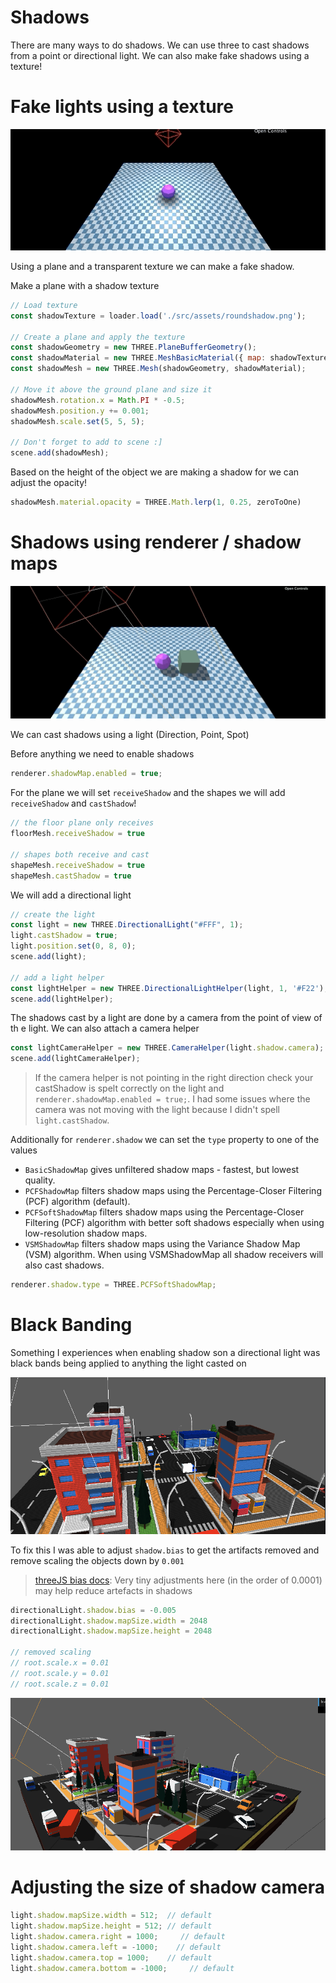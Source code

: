 # Shadows
There are many ways to do shadows. We can use three to cast shadows from a point or directional light. We can also make fake shadows using a texture!

# Fake lights using a texture
![fake shadows](./images/shadows-using-a-plane-and-texture.gif)

Using a plane and a transparent texture we can make a fake shadow.

Make a plane with a shadow texture
```js
// Load texture
const shadowTexture = loader.load('./src/assets/roundshadow.png');

// Create a plane and apply the texture
const shadowGeometry = new THREE.PlaneBufferGeometry();
const shadowMaterial = new THREE.MeshBasicMaterial({ map: shadowTexture, transparent: true });
const shadowMesh = new THREE.Mesh(shadowGeometry, shadowMaterial);

// Move it above the ground plane and size it
shadowMesh.rotation.x = Math.PI * -0.5;
shadowMesh.position.y += 0.001;
shadowMesh.scale.set(5, 5, 5);

// Don't forget to add to scene :]
scene.add(shadowMesh);
```

Based on the height of the object we are making a shadow for we can adjust the opacity!
```js
shadowMesh.material.opacity = THREE.Math.lerp(1, 0.25, zeroToOne)
```


# Shadows using renderer / shadow maps
![Shadows using directional light](./images/shadows-using-directional-light.gif)

We can cast shadows using a light (Direction, Point, Spot)

Before anything we need to enable shadows

```js
renderer.shadowMap.enabled = true;
```

For the plane we will set `receiveShadow` and the shapes we will add `receiveShadow` and `castShadow`!

```js
// the floor plane only receives
floorMesh.receiveShadow = true

// shapes both receive and cast
shapeMesh.receiveShadow = true
shapeMesh.castShadow = true
```

We will add a directional light
```js
// create the light
const light = new THREE.DirectionalLight("#FFF", 1);
light.castShadow = true;
light.position.set(0, 8, 0);
scene.add(light);

// add a light helper
const lightHelper = new THREE.DirectionalLightHelper(light, 1, '#F22');
scene.add(lightHelper);
```

The shadows cast by a light are done by a camera from the point of view of th e light. We can also attach a camera helper
```js
const lightCameraHelper = new THREE.CameraHelper(light.shadow.camera);
scene.add(lightCameraHelper);
```

> If the camera helper is not pointing in the right direction check your castShadow is spelt correctly on the light and `renderer.shadowMap.enabled = true;`. I had some issues where the camera was not moving with the light because I didn't spell `light.castShadow`.

Additionally for `renderer.shadow` we can set the `type` property to one of the values

- `BasicShadowMap` gives unfiltered shadow maps - fastest, but lowest quality.
- `PCFShadowMap` filters shadow maps using the Percentage-Closer Filtering (PCF) algorithm (default).
- `PCFSoftShadowMap` filters shadow maps using the Percentage-Closer Filtering (PCF) algorithm with better soft shadows especially when using low-resolution shadow maps.
- `VSMShadowMap` filters shadow maps using the Variance Shadow Map (VSM) algorithm. When using VSMShadowMap all shadow receivers will also cast shadows.

```js
renderer.shadow.type = THREE.PCFSoftShadowMap;
```

# Black Banding
Something I experiences when enabling shadow son a directional light was black bands being applied to anything the light casted on

![Black Banding](./images/shadows-black-bands.png)

To fix this I was able to adjust `shadow.bias` to get the artifacts removed and remove scaling the objects down by `0.001`
> [threeJS bias docs](https://threejs.org/docs/index.html#api/en/lights/shadows/LightShadow.bias): Very tiny adjustments here (in the order of 0.0001) may help reduce artefacts in shadows


```js
directionalLight.shadow.bias = -0.005
directionalLight.shadow.mapSize.width = 2048
directionalLight.shadow.mapSize.height = 2048

// removed scaling
// root.scale.x = 0.01
// root.scale.y = 0.01
// root.scale.z = 0.01
```
![Black Banding](./images/shadows-black-bands-gone.png)


# Adjusting the size of shadow camera
```js
light.shadow.mapSize.width = 512;  // default
light.shadow.mapSize.height = 512; // default
light.shadow.camera.right = 1000;     // default
light.shadow.camera.left = -1000;    // default
light.shadow.camera.top = 1000;    // default
light.shadow.camera.bottom = -1000;     // default
```
